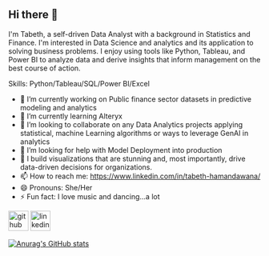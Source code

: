 ## Hi there 👋

I'm Tabeth, a self-driven Data Analyst with a background in Statistics and Finance. I'm interested in Data Science and analytics and its application to solving business problems. I enjoy using tools like Python, Tableau, and Power BI to analyze data and derive insights that inform management on the best course of action.

Skills: Python/Tableau/SQL/Power BI/Excel

- 🔭 I’m currently working on Public finance sector datasets in predictive modeling and analytics 
- 🌱 I’m currently learning Alteryx 
- 👯 I’m looking to collaborate on any Data Analytics projects applying statistical, machine Learning algorithms or ways to leverage GenAI in analytics
- 🤔 I’m looking for help with Model Deployment into production 
- 💬 I build visualizations that are stunning and, most importantly, drive data-driven decisions for organizations. 
- 📫 How to reach me: https://www.linkedin.com/in/tabeth-hamandawana/ 
- 😄 Pronouns: She/Her 
- ⚡ Fun fact: I love music and dancing...a lot

[<img src='https://cdn.jsdelivr.net/npm/simple-icons@3.0.1/icons/github.svg' alt='github' height='40'>](https://github.com/TabethHamandawana)  [<img src='https://cdn.jsdelivr.net/npm/simple-icons@3.0.1/icons/linkedin.svg' alt='linkedin' height='40'>](https://www.linkedin.com/in/https://www.linkedin.com/in/tabeth-hamandawana//)  

[![Anurag's GitHub stats](https://github-readme-stats.vercel.app/api?username=TabethHamandawana)](https://github.com/anuraghazra/github-readme-stats)
